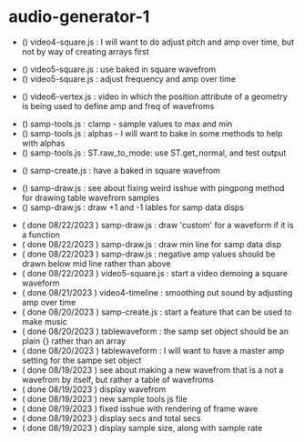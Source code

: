 # audio-generator-1

<!-- ----------
  video1-saw.js
----------- -->

<!-- ----------
  video2-sin.js
----------- -->

<!-- ----------
  video3-table.js
----------- -->

<!-- ----------
  video4-timeline.js
----------- -->
* () video4-square.js : I will want to do adjust pitch and amp over time, but not by way of creating arrays first

<!-- ----------
  video5-square.js
----------- -->
* () video5-square.js : use baked in square wavefrom
* () video5-square.js : adjust frequency and amp over time

<!-- ----------
  video6-pulse.js
----------- -->

<!-- ----------
  video7-tri.js
----------- -->

<!-- ----------
  video8-vertex.js
----------- -->
* () video6-vertex.js : video in which the position attribute of a geometry is being used to define amp and freq of wavefroms

<!-- ----------
  samp_tools.js
----------- -->
* () samp-tools.js : clamp - sample values to max and min
* () samp-tools.js : alphas - I will want to bake in some methods to help with alphas
* () samp-tools.js : ST.raw\_to\_mode: use ST.get\_normal, and test output

<!-- ----------
  samp_create.js
----------- -->
* () samp-create.js : have a baked in square wavefrom

<!-- ----------
  samp_draw.js
----------- -->
* () samp-draw.js : see about fixing weird isshue with pingpong method for drawing table wavefrom samples
* () samp-draw.js : draw +1 and -1 lables for samp data disps


<!-- ----------
  DONE
----------- -->
* ( done 08/22/2023 ) samp-draw.js : draw 'custom' for a waveform if it is a function
* ( done 08/22/2023 ) samp-draw.js : draw min line for samp data disp
* ( done 08/22/2023 ) samp-draw.js : negative amp values should be drawn below mid line rather than above
* ( done 08/22/2023 ) video5-square.js : start a video demoing a square waveform
* ( done 08/21/2023 ) video4-timeline : smoothing out sound by adjusting amp over time
* ( done 08/20/2023 ) samp-create.js : start a feature that can be used to make music
* ( done 08/20/2023 ) tablewaveform : the samp set object should be an plain {} rather than an array
* ( done 08/20/2023 ) tablewaveform : I will want to have a master amp setting for the sampe set object
* ( done 08/19/2023 ) see about making a new wavefrom that is a not a wavefrom by itself, but rather a table of wavefroms
* ( done 08/19/2023 ) display wavefrom 
* ( done 08/19/2023 ) new sample tools js file
* ( done 08/19/2023 ) fixed isshue with rendering of frame wave
* ( done 08/19/2023 ) display secs and total secs
* ( done 08/19/2023 ) display sample size, along with sample rate

